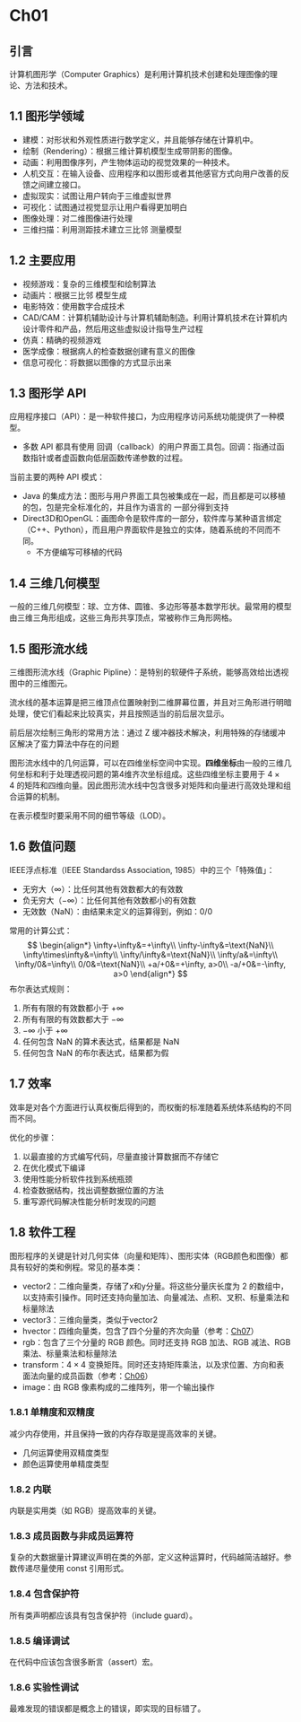 # Ch01

## 引言

计算机图形学（Computer  Graphics）是利用计算机技术创建和处理图像的理论、方法和技术。

## 1.1 图形学领域

-   建模：对形状和外观性质进行数学定义，并且能够存储在计算机中。
-   绘制（Rendering）：根据三维计算机模型生成带阴影的图像。
-   动画：利用图像序列，产生物体运动的视觉效果的一种技术。
-   人机交互：在输入设备、应用程序和以图形或者其他感官方式向用户改善的反馈之间建立接口。
-   虚拟现实：试图让用户转向于三维虚拟世界
-   可视化：试图通过视觉显示让用户看得更加明白
-   图像处理：对二维图像进行处理
-   三维扫描：利用测距技术建立三比邻 测量模型

## 1.2 主要应用

-   视频游戏：复杂的三维模型和绘制算法
-   动画片：根据三比邻 模型生成
-   电影特效：使用数字合成技术
-   CAD/CAM：计算机辅助设计与计算机辅助制造。利用计算机技术在计算机内设计零件和产品，然后用这些虚拟设计指导生产过程
-   仿真：精确的视频游戏
-   医学成像：根据病人的检查数据创建有意义的图像
-   信息可视化：将数据以图像的方式显示出来

## 1.3 图形学 API

应用程序接口（API）：是一种软件接口，为应用程序访问系统功能提供了一种模型。

-   多数 API 都具有使用 回调（callback）的用户界面工具包。回调：指通过函数指针或者虚函数向低层函数传递参数的过程。

当前主要的两种 API 模式：

-   Java 的集成方法：图形与用户界面工具包被集成在一起，而且都是可以移植的包，包是完全标准化的，并且作为语言的 一部分得到支持
-   Direct3D和OpenGL：画图命令是软件库的一部分，软件库与某种语言绑定（C++、Python），而且用户界面软件是独立的实体，随着系统的不同而不同。
    -   不方便编写可移植的代码

## 1.4 三维几何模型

一般的三维几何模型：球、立方体、圆锥、多边形等基本数学形状。最常用的模型由三维三角形组成，这些三角形共享顶点，常被称作三角形网格。

## 1.5 图形流水线

三维图形流水线（Graphic Pipline）：是特别的软硬件子系统，能够高效给出透视图中的三维图元。

流水线的基本运算是把三维顶点位置映射到二维屏幕位置，并且对三角形进行明暗处理，使它们看起来比较真实，并且按照适当的前后层次显示。

前后层次绘制三角形的常用方法：通过 Z 缓冲器技术解决，利用特殊的存储缓冲区解决了蛮力算法中存在的问题

图形流水线中的几何运算，可以在四维坐标空间中实现。**四维坐标**由一般的三维几何坐标和利于处理透视问题的第4维齐次坐标组成。这些四维坐标主要用于 $4\times 4$ 的矩阵和四维向量。因此图形流水线中包含很多对矩阵和向量进行高效处理和组合运算的机制。

在表示模型时要采用不同的细节等级（LOD）。

## 1.6 数值问题

IEEE浮点标准（IEEE Standardss Association, 1985）中的三个「特殊值」：

-   无穷大（$\infty$）：比任何其他有效数都大的有效数
-   负无穷大（$-\infty$）：比任何其他有效数都小的有效数
-   无效数（NaN）：由结果未定义的运算得到，例如：$0/0$

常用的计算公式：
$$
\begin{align*}
\infty+\infty&=+\infty\\
\infty-\infty&=\text{NaN}\\
\infty\times\infty&=\infty\\
\infty/\infty&=\text{NaN}\\
\infty/a&=\infty\\
\infty/0&=\infty\\
0/0&=\text{NaN}\\
+a/+0&=+\infty, a>0\\
-a/+0&=-\infty, a>0
\end{align*}
$$
布尔表达式规则：

1.  所有有限的有效数都小于 $+\infty$
2.  所有有限的有效数都大于 $-\infty$
3.  $-\infty$ 小于 $+\infty$
4.  任何包含 NaN 的算术表达式，结果都是 NaN
5.  任何包含 NaN 的布尔表达式，结果都为假

## 1.7 效率

效率是对各个方面进行认真权衡后得到的，而权衡的标准随着系统体系结构的不同而不同。

优化的步骤：

1.  以最直接的方式编写代码，尽量直接计算数据而不存储它
2.  在优化模式下编译
3.  使用性能分析软件找到系统瓶颈
4.  检查数据结构，找出调整数据位置的方法
5.  重写源代码解决性能分析时发现的问题

## 1.8 软件工程

图形程序的关键是针对几何实体（向量和矩阵）、图形实体（RGB颜色和图像）都具有较好的类和例程。常见的基本类：

-   vector2：二维向量类，存储了x和y分量。将这些分量庆长度为 2 的数组中，以支持索引操作。同时还支持向量加法、向量减法、点积、叉积、标量乘法和标量除法
-   vector3：三维向量类，类似于vector2
-   hvector：四维向量类，包含了四个分量的齐次向量（参考：[Ch07](Ch07.md)）
-   rgb：包含了三个分量的 RGB 颜色。同时还支持 RGB 加法、RGB 减法、RGB 乘法、标量乘法和标量除法
-   transform：$4\times 4$ 变换矩阵。同时还支持矩阵乘法，以及求位置、方向和表面法向量的成员函数（参考：[Ch06](Ch06.md)）
-   image：由 RGB 像素构成的二维阵列，带一个输出操作

### 1.8.1 单精度和双精度

减少内存使用，并且保持一致的内存存取是提高效率的关键。

-   几何运算使用双精度类型
-   颜色运算使用单精度类型

### 1.8.2 内联

内联是实用类（如 RGB）提高效率的关键。

### 1.8.3 成员函数与非成员运算符

复杂的大数据量计算建议声明在类的外部，定义这种运算时，代码越简洁越好。参数传递尽量使用 const 引用形式。

### 1.8.4 包含保护符

所有类声明都应该具有包含保护符（include guard）。

### 1.8.5 编译调试

在代码中应该包含很多断言（assert）宏。

### 1.8.6 实验性调试

最难发现的错误都是概念上的错误，即实现的目标错了。